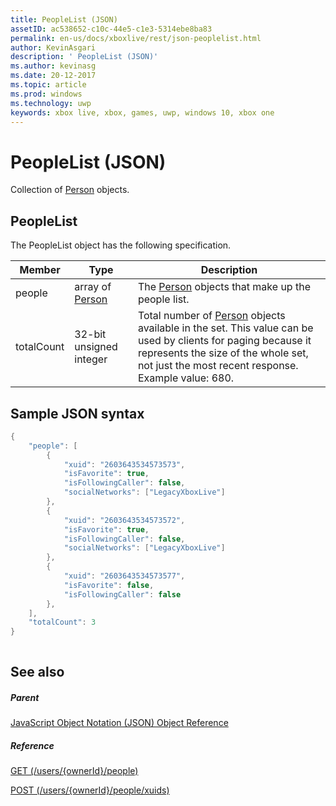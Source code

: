 ```yaml
---
title: PeopleList (JSON)
assetID: ac538652-c10c-44e5-c1e3-5314ebe8ba83
permalink: en-us/docs/xboxlive/rest/json-peoplelist.html
author: KevinAsgari
description: ' PeopleList (JSON)'
ms.author: kevinasg
ms.date: 20-12-2017
ms.topic: article
ms.prod: windows
ms.technology: uwp
keywords: xbox live, xbox, games, uwp, windows 10, xbox one
---
```



# PeopleList (JSON)
Collection of [Person](json-person.md) objects. 
<a id="ID4ER"></a>

 
## PeopleList
 
The PeopleList object has the following specification.
 
| Member| Type| Description| 
| --- | --- | --- | 
| people| array of [Person](json-person.md)| The [Person](json-person.md) objects that make up the people list.| 
| totalCount| 32-bit unsigned integer| Total number of [Person](json-person.md) objects available in the set. This value can be used by clients for paging because it represents the size of the whole set, not just the most recent response. Example value: 680.| 
  
<a id="ID4EAC"></a>

 
## Sample JSON syntax
 

```cpp
{
    "people": [
        {
            "xuid": "2603643534573573",
            "isFavorite": true,
            "isFollowingCaller": false,
            "socialNetworks": ["LegacyXboxLive"]
        },
        {
            "xuid": "2603643534573572",
            "isFavorite": true,
            "isFollowingCaller": false,
            "socialNetworks": ["LegacyXboxLive"]
        },
        {
            "xuid": "2603643534573577",
            "isFavorite": false,
            "isFollowingCaller": false
        },
    ],
    "totalCount": 3
}
    
```

  
<a id="ID4EJC"></a>

 
## See also
 
<a id="ID4ELC"></a>

 
##### Parent 

[JavaScript Object Notation (JSON) Object Reference](atoc-xboxlivews-reference-json.md)

  
<a id="ID4EVC"></a>

 
##### Reference 

[GET (/users/{ownerId}/people)](../uri/people/uri-usersowneridpeopleget.md)

 [POST (/users/{ownerId}/people/xuids)](../uri/people/uri-usersowneridpeoplexuidspost.md)

   